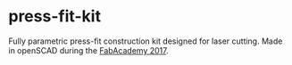 # press-fit-kit

Fully parametric press-fit construction kit designed for laser cutting. Made in openSCAD during the [FabAcademy 2017](http://bit.ly/fab17-joseph).